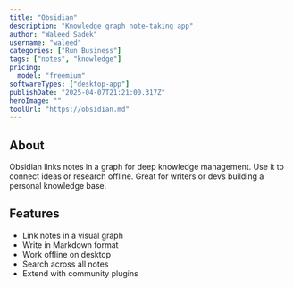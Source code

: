 ```yaml
---
title: "Obsidian"
description: "Knowledge graph note-taking app"
author: "Waleed Sadek"
username: "waleed"
categories: ["Run Business"]
tags: ["notes", "knowledge"]
pricing:
  model: "freemium"
softwareTypes: ["desktop-app"]
publishDate: "2025-04-07T21:21:00.317Z"
heroImage: ""
toolUrl: "https://obsidian.md"
---
```

## About
Obsidian links notes in a graph for deep knowledge management. Use it to connect ideas or research offline. Great for writers or devs building a personal knowledge base.

## Features
- Link notes in a visual graph
- Write in Markdown format
- Work offline on desktop
- Search across all notes
- Extend with community plugins